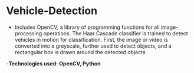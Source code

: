 # Vehicle-Detection
- Includes OpenCV, a library of programming functions for all image-processing operations. The Haar Cascade classifier is trained to detect vehicles in motion for classification. First, the image or video is converted into a greyscale, further used to detect objects, and a rectangular box is drawn around the detected objects.

-**Technologies used: OpenCV, Python**
